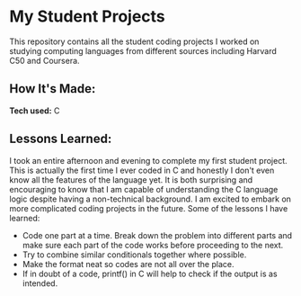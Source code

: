 # My Student Projects
This repository contains all the student coding projects I worked on studying computing languages from different sources including Harvard C50 and Coursera.

## How It's Made:

**Tech used:** C

## Lessons Learned:

I took an entire afternoon and evening to complete my first student project. This is actually the first time I ever coded in C and honestly I don't even know all the features of the language yet. It is both surprising and encouraging to know that I am capable of understanding the C language logic despite having a non-technical background. I am excited to embark on more complicated coding projects in the future. Some of the lessons I have learned:

* Code one part at a time. Break down the problem into different parts and make sure each part of the code works before proceeding to the next.
* Try to combine similar conditionals together where possible.
* Make the format neat so codes are not all over the place.
* If in doubt of a code, printf() in C will help to check if the output is as intended.
